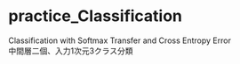 # practice_Classification
Classification with Softmax Transfer and Cross Entropy Error  
中間層二個、入力1次元3クラス分類

